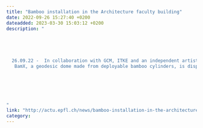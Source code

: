 ```yaml
---
title: "Bamboo installation in the Architecture faculty building"
date: 2022-09-26 15:27:40 +0200
dateadded: 2023-03-30 15:03:12 +0200
description: "




 
  26.09.22 -  In collaboration with GCM, ITKE and an independent artist, the CRCL unveils a lightweight bamboo structure at the heart of the Architecture faculty building. 
   BamX, a geodesic dome made from deployable bamboo cylinders, is displayed from September 22nd to 27th in the SG hall of EPFL campus. The CRCL team collaborated with the Geometric Computing Laboratory of EPFL, the ITKE Institute of Building Structures and Structural Design from the University of Stuttgart, and with Alison Martin, an independent artist, to erect this 10.4m in diameter and only 160kg computationally optimized bamboo structure. 
 


 
  
 
"
link: "http://actu.epfl.ch/news/bamboo-installation-in-the-architecture-faculty-bu"
category:
---
```

